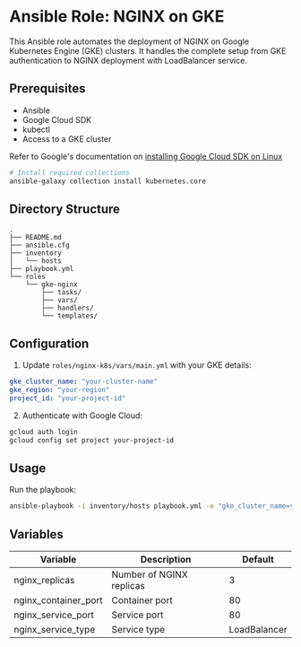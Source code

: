 # Ansible Role: NGINX on GKE

This Ansible role automates the deployment of NGINX on Google Kubernetes Engine (GKE) clusters. It handles the complete setup from GKE authentication to NGINX deployment with LoadBalancer service.

## Prerequisites

- Ansible
- Google Cloud SDK
- kubectl
- Access to a GKE cluster

Refer to Google's documentation on [installing Google Cloud SDK on Linux](https://cloud.google.com/sdk/docs/install-sdk#linux)

```bash
# Install required collections
ansible-galaxy collection install kubernetes.core
```

## Directory Structure
```
.
├── README.md
├── ansible.cfg
├── inventory
│   └── hosts
├── playbook.yml
└── roles
    └── gke-nginx
        ├── tasks/
        ├── vars/
        ├── handlers/
        └── templates/
```

## Configuration

1. Update `roles/nginx-k8s/vars/main.yml` with your GKE details:
```yaml
gke_cluster_name: "your-cluster-name"
gke_region: "your-region"
project_id: "your-project-id"
```

2. Authenticate with Google Cloud:
```bash
gcloud auth login
gcloud config set project your-project-id
```

## Usage

Run the playbook:
```bash
ansible-playbook -i inventory/hosts playbook.yml -e "gke_cluster_name=your-cluster gke_region=your-region project_id=your-project-id"
```

## Variables

| Variable | Description | Default |
|----------|-------------|---------|
| nginx_replicas | Number of NGINX replicas | 3 |
| nginx_container_port | Container port | 80 |
| nginx_service_port | Service port | 80 |
| nginx_service_type | Service type | LoadBalancer |
